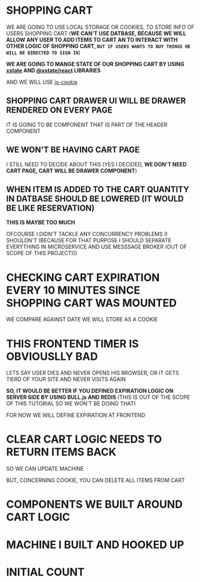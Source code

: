# SHOPPING CART

WE ARE GOING TO USE LOCAL STORAGE OR COOKIES, TO STORE INFO OF USERS SHOPPING CART (**WE CAN'T USE DATBASE, BECAUSE WE WILL ALLOW ANY USER TO ADD ITEMS TO CART AN TO INTERACT WITH OTHER LOGIC OF SHOPPING CART, `BUT IF USERS WANTS TO BUY THINGS HE WILL BE DIRECTED TO SIGN IN`**)

**WE ARE GOING TO MANGE STATE OF OUR SHOPPING CART BY USING [xstate](https://www.npmjs.com/package/xstate) AND [@xstate/react](https://www.npmjs.com/package/@xstate/react) LIBRARIES**

AND WE WILL USE [js-cookie](https://www.npmjs.com/package/js-cookie)

## SHOPPING CART DRAWER UI WILL BE DRAWER RENDERED ON EVERY PAGE

IT IS GOING TO BE COMPONENT THAT IS PART OF THE HEADER COMPONENT

## WE WON'T BE HAVING CART PAGE

I STILL NEED TO DECIDE ABOUT THIS (YES I DECIDED, **WE DON'T NEED CART PAGE, CART WILL BE DRAWER COMPONENT**)

## WHEN ITEM IS ADDED TO THE CART QUANTITY IN DATBASE SHOULD BE LOWERED (IT WOULD BE LIKE RESERVATION)

**THIS IS MAYBE TOO MUCH**

OFCOURSE I DIDN'T TACKLE ANY CONCURRENCY PROBLEMS (I SHOULDN'T (BECAUSE FOR THAT PURPOSE I SHOULD SEPARATE EVERYTHING IN MICROSERVICE AND USE MESSSAGE BROKER (OUT OF SCOPE OF THIS PROJECT)))

# CHECKING CART EXPIRATION EVERY 10 MINUTES SINCE SHOPPING CART WAS MOUNTED

WE COMPARE AGAINST DATE WE WILL STORE AS A COOKIE

# THIS FRONTEND TIMER IS OBVIOUSLLY BAD

LETS SAY USER DIES AND NEVER OPENS HIS BROWSER, OR IT GETS TIERD OF YOUR SITE AND NEVER VISITS AGAIN

**SO, IT WOULD BE BETTER IF YOU DEFINED EXPIRATION LOGIC ON SERVER SIDE BY USING BULL.js AND REDIS** (THIS IS OUT OF THE SCOPE OF THIS TUTORIAL SO WE WON'T BE DOING THAT)

FOR NOW WE WILL DEFINE EXPIRATION AT FRONTEND

# CLEAR CART LOGIC NEEDS TO RETURN ITEMS BACK

SO WE CAN UPDATE MACHINE

BUT, CONCERNING COOKIE, YOU CAN DELETE ALL ITEMS FROM CART

# COMPONENTS WE BUILT AROUND CART LOGIC

# MACHINE I BUILT AND HOOKED UP

# INITIAL COUNT
